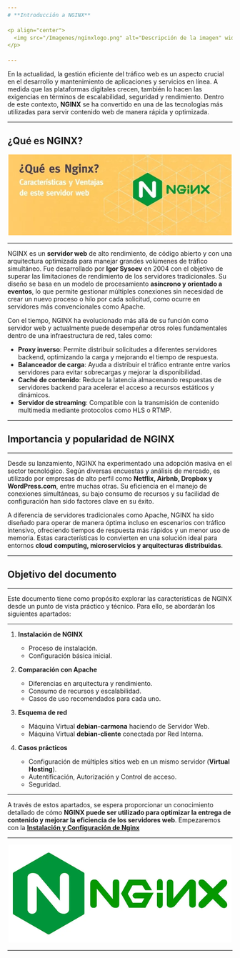 ```yaml
---
# **Introducción a NGINX**  

<p align="center">
  <img src="/Imagenes/nginxlogo.png" alt="Descripción de la imagen" width="500"/>
</p> 

---
```

En la actualidad, la gestión eficiente del tráfico web es un aspecto crucial en el desarrollo y mantenimiento de aplicaciones y servicios en línea. A medida que las plataformas digitales crecen, también lo hacen las exigencias en términos de escalabilidad, seguridad y rendimiento. Dentro de este contexto, **NGINX** se ha convertido en una de las tecnologías más utilizadas para servir contenido web de manera rápida y optimizada.

---
## **¿Qué es NGINX?**  

<p align="center">
  <img src="/Imagenes/nginx2.jpg" alt="Descripción de la imagen" width="500"/>
</p> 

---
NGINX es un **servidor web** de alto rendimiento, de código abierto y con una arquitectura optimizada para manejar grandes volúmenes de tráfico simultáneo. Fue desarrollado por **Igor Sysoev** en 2004 con el objetivo de superar las limitaciones de rendimiento de los servidores tradicionales. Su diseño se basa en un modelo de procesamiento **asíncrono y orientado a eventos**, lo que permite gestionar múltiples conexiones sin necesidad de crear un nuevo proceso o hilo por cada solicitud, como ocurre en servidores más convencionales como Apache.  

Con el tiempo, NGINX ha evolucionado más allá de su función como servidor web y actualmente puede desempeñar otros roles fundamentales dentro de una infraestructura de red, tales como:  

- **Proxy inverso**: Permite distribuir solicitudes a diferentes servidores backend, optimizando la carga y mejorando el tiempo de respuesta.  
- **Balanceador de carga**: Ayuda a distribuir el tráfico entrante entre varios servidores para evitar sobrecargas y mejorar la disponibilidad.  
- **Caché de contenido**: Reduce la latencia almacenando respuestas de servidores backend para acelerar el acceso a recursos estáticos y dinámicos.  
- **Servidor de streaming**: Compatible con la transmisión de contenido multimedia mediante protocolos como HLS o RTMP.  

---
## **Importancia y popularidad de NGINX**  

---
Desde su lanzamiento, NGINX ha experimentado una adopción masiva en el sector tecnológico. Según diversas encuestas y análisis de mercado, es utilizado por empresas de alto perfil como **Netflix, Airbnb, Dropbox y WordPress.com**, entre muchas otras. Su eficiencia en el manejo de conexiones simultáneas, su bajo consumo de recursos y su facilidad de configuración han sido factores clave en su éxito.  

A diferencia de servidores tradicionales como Apache, NGINX ha sido diseñado para operar de manera óptima incluso en escenarios con tráfico intensivo, ofreciendo tiempos de respuesta más rápidos y un menor uso de memoria. Estas características lo convierten en una solución ideal para entornos **cloud computing, microservicios y arquitecturas distribuidas**.  

---
## **Objetivo del documento**  

---
Este documento tiene como propósito explorar las características de NGINX desde un punto de vista práctico y técnico. Para ello, se abordarán los siguientes apartados:  

---
1. **Instalación de NGINX**  

   - Proceso de instalación.  
   - Configuración básica inicial.  

2. **Comparación con Apache**  

   - Diferencias en arquitectura y rendimiento.  
   - Consumo de recursos y escalabilidad.  
   - Casos de uso recomendados para cada uno.  

3. **Esquema de red**  

   - Máquina Virtual **debian-carmona** haciendo de Servidor Web.
   - Máquina Virtual **debian-cliente** conectada por Red Interna.
   
4. **Casos prácticos**  

   - Configuración de múltiples sitios web en un mismo servidor (**Virtual Hosting**).  
   - Autentificación, Autorización y Control de acceso.  
   - Seguridad.  

 

---
A través de estos apartados, se espera proporcionar un conocimiento detallado de cómo **NGINX puede ser utilizado para optimizar la entrega de contenido y mejorar la eficiencia de los servidores web**. Empezaremos con la [**Instalación y Configuración de Nginx**](Instalacion.md)

---

<p align="center">
  <img src="/Imagenes/Nginx.png" alt="Descripción de la imagen" width="500"/>
</p> 

---
